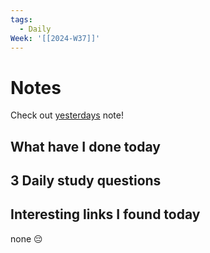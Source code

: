 ```yaml
---
tags:
  - Daily
Week: '[[2024-W37]]'
---
```

# Notes
Check out [yesterdays](2024-09-09) note!
## What have I done today
## 3 Daily study questions

## Interesting links I found today
none 😔